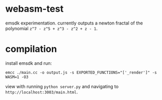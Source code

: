 # webasm-test

emsdk experimentation. currently outputs a newton fractal of the polynomial `z^7 - z^5 + z^3 - z^2 + z - 1`.

# compilation

install emsdk and run:
```
emcc ./main.cc -o output.js -s EXPORTED_FUNCTIONS="['_render']" -s WASM=1 -O3
```

view with running `python server.py` and navigating to `http://localhost:3003/main.html`.